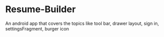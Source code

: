 # Resume-Builder
An android app that covers the topics like tool bar, drawer layout, sign in, settingsFragment, burger icon
